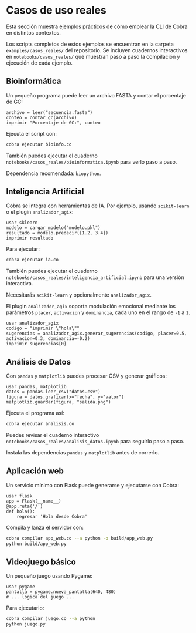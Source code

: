 # Casos de uso reales

Esta sección muestra ejemplos prácticos de cómo emplear la CLI de Cobra en distintos contextos.

Los scripts completos de estos ejemplos se encuentran en la carpeta `examples/casos_reales/` del repositorio.
Se incluyen cuadernos interactivos en `notebooks/casos_reales/` que muestran paso a paso la compilación y ejecución de cada ejemplo.
## Bioinformática
Un pequeño programa puede leer un archivo FASTA y contar el porcentaje de GC:

```cobra
archivo = leer("secuencia.fasta")
conteo = contar_gc(archivo)
imprimir "Porcentaje de GC:", conteo
```

Ejecuta el script con:

```bash
cobra ejecutar bioinfo.co
```
También puedes ejecutar el cuaderno `notebooks/casos_reales/bioinformatica.ipynb` para verlo paso a paso.


Dependencia recomendada: `biopython`.

## Inteligencia Artificial
Cobra se integra con herramientas de IA. Por ejemplo, usando `scikit-learn` o el plugin `analizador_agix`:

```cobra
usar sklearn
modelo = cargar_modelo("modelo.pkl")
resultado = modelo.predecir([1.2, 3.4])
imprimir resultado
```

Para ejecutar:

```bash
cobra ejecutar ia.co
```
También puedes ejecutar el cuaderno `notebooks/casos_reales/inteligencia_artificial.ipynb` para una versión interactiva.


Necesitarás `scikit-learn` y opcionalmente `analizador_agix`.

El plugin `analizador_agix` soporta modulación emocional mediante los
parámetros `placer`, `activacion` y `dominancia`, cada uno en el rango
de `-1` a `1`.

```cobra
usar analizador_agix
codigo = "imprimir \"hola\""
sugerencias = analizador_agix.generar_sugerencias(codigo, placer=0.5, activacion=0.3, dominancia=-0.2)
imprimir sugerencias[0]
```

## Análisis de Datos
Con `pandas` y `matplotlib` puedes procesar CSV y generar gráficos:

```cobra
usar pandas, matplotlib
datos = pandas.leer_csv("datos.csv")
figura = datos.graficar(x="fecha", y="valor")
matplotlib.guardar(figura, "salida.png")
```

Ejecuta el programa así:

```bash
cobra ejecutar analisis.co
```
Puedes revisar el cuaderno interactivo `notebooks/casos_reales/analisis_datos.ipynb` para seguirlo paso a paso.


Instala las dependencias `pandas` y `matplotlib` antes de correrlo.

## Aplicación web
Un servicio mínimo con Flask puede generarse y ejecutarse con Cobra:

```cobra
usar flask
app = Flask(__name__)
@app.ruta('/')
def hola():
    regresar 'Hola desde Cobra'
```

Compila y lanza el servidor con:

```bash
cobra compilar app_web.co --a python -o build/app_web.py
python build/app_web.py
```

## Videojuego básico
Un pequeño juego usando Pygame:

```cobra
usar pygame
pantalla = pygame.nueva_pantalla(640, 480)
# ... lógica del juego ...
```

Para ejecutarlo:

```bash
cobra compilar juego.co --a python
python juego.py
```
